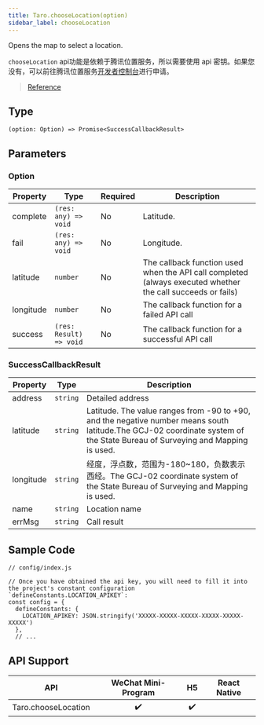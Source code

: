 ```yaml
---
title: Taro.chooseLocation(option)
sidebar_label: chooseLocation
---
```


Opens the map to select a location.

`chooseLocation` api功能是依赖于腾讯位置服务，所以需要使用 api 密钥。如果您没有，可以前往腾讯位置服务[开发者控制台](https://lbs.qq.com/console/mykey.html?console=mykey)进行申请。

> [Reference](https://developers.weixin.qq.com/miniprogram/dev/api/location/wx.chooseLocation.html)

## Type

```tsx
(option: Option) => Promise<SuccessCallbackResult>
```

## Parameters

### Option

<table>
  <thead>
    <tr>
      <th>Property</th>
      <th>Type</th>
      <th style={{ textAlign: "center"}}>Required</th>
      <th>Description</th>
    </tr>
  </thead>
  <tbody>
    <tr>
      <td>complete</td>
      <td><code>(res: any) =&gt; void</code></td>
      <td style={{ textAlign: "center"}}>No</td>
      <td>Latitude.</td>
    </tr>
    <tr>
      <td>fail</td>
      <td><code>(res: any) =&gt; void</code></td>
      <td style={{ textAlign: "center"}}>No</td>
      <td>Longitude.</td>
    </tr>
    <tr>
      <td>latitude</td>
      <td><code>number</code></td>
      <td style={{ textAlign: "center"}}>No</td>
      <td>The callback function used when the API call completed (always executed whether the call succeeds or fails)</td>
    </tr>
    <tr>
      <td>longitude</td>
      <td><code>number</code></td>
      <td style={{ textAlign: "center"}}>No</td>
      <td>The callback function for a failed API call</td>
    </tr>
    <tr>
      <td>success</td>
      <td><code>(res: Result) =&gt; void</code></td>
      <td style={{ textAlign: "center"}}>No</td>
      <td>The callback function for a successful API call</td>
    </tr>
  </tbody>
</table>

### SuccessCallbackResult

<table>
  <thead>
    <tr>
      <th>Property</th>
      <th>Type</th>
      <th>Description</th>
    </tr>
  </thead>
  <tbody>
    <tr>
      <td>address</td>
      <td><code>string</code></td>
      <td>Detailed address</td>
    </tr>
    <tr>
      <td>latitude</td>
      <td><code>string</code></td>
      <td>Latitude. The value ranges from -90 to +90, and the negative number means south latitude.The GCJ-02 coordinate system of the State Bureau of Surveying and Mapping is used.</td>
    </tr>
    <tr>
      <td>longitude</td>
      <td><code>string</code></td>
      <td>经度，浮点数，范围为-180~180，负数表示西经。The GCJ-02 coordinate system of the State Bureau of Surveying and Mapping is used.</td>
    </tr>
    <tr>
      <td>name</td>
      <td><code>string</code></td>
      <td>Location name</td>
    </tr>
    <tr>
      <td>errMsg</td>
      <td><code>string</code></td>
      <td>Call result</td>
    </tr>
  </tbody>
</table>

## Sample Code

```tsx
// config/index.js

// Once you have obtained the api key, you will need to fill it into the project's constant configuration `defineConstants.LOCATION_APIKEY`:
const config = {
  defineConstants: {
    LOCATION_APIKEY: JSON.stringify('XXXXX-XXXXX-XXXXX-XXXXX-XXXXX-XXXXX')
  },
  // ...
```

## API Support

|         API         | WeChat Mini-Program | H5 | React Native |
|:-------------------:|:-------------------:|:--:|:------------:|
| Taro.chooseLocation |         ✔️          | ✔️ |              |
